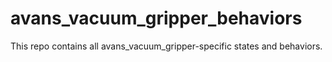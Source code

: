 # avans_vacuum_gripper_behaviors
This repo contains all avans_vacuum_gripper-specific states and behaviors.
